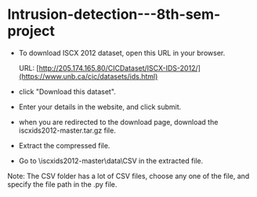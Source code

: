 # Intrusion-detection---8th-sem-project
- To download ISCX 2012 dataset, open this URL in your browser.
  
  URL: [http://205.174.165.80/CICDataset/ISCX-IDS-2012/](https://www.unb.ca/cic/datasets/ids.html)
- click "Download this dataset".
- Enter your details in the website, and click submit.
- when you are redirected to the download page, download the iscxids2012-master.tar.gz	file.
- Extract the compressed file.
- Go to \\iscxids2012-master\data\CSV in the extracted file.
  
Note: The CSV folder has a lot of CSV files, choose any one of the file, and specify the file path in the <algo>.py file. 
